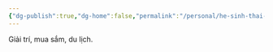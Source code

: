 ```yaml
---
{"dg-publish":true,"dg-home":false,"permalink":"/personal/he-sinh-thai-tai-chinh-gia-dinh/chi-phi-bien-doi/","dgPassFrontmatter":true,"noteIcon":"","updated":"2025-01-14T22:17:06.737+07:00"}
---
```


Giải trí, mua sắm, du lịch.